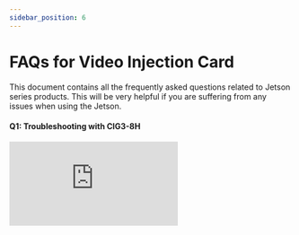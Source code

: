 ```yaml
---
sidebar_position: 6
---
```


# FAQs for Video Injection Card

This document contains all the frequently asked questions related to Jetson series products. This will be very helpful if you are suffering from any issues when using the Jetson.

#### Q1: Troubleshooting with CIG3-8H

<!-- <div style={{textAlign: 'center', position: 'relative', width: '95%', paddingBottom: '56.25%', marginBottom: '20px'}}>
    <iframe
        style={{position: 'absolute', top: 0, left: 0, width: '100%', height: '120%'}}
        src="https://mozilla.github.io/pdf.js/web/viewer.html?file=https://raw.githubusercontent.com/1214658495/myWikiFiles/main/Data_collection/CCG3-8H/SENSING_CCG3_capture_card_FAQ.pdf"
        scrolling="no"
        border="0"
        frameBorder="no"
        framespacing="0"
        allowFullScreen="true">
    </iframe>
</div> -->

<div style={{textAlign: 'center', position: 'relative', width: '95%', paddingBottom: '56.25%', marginBottom: '20px'}}>
    <iframe
        style={{position: 'absolute', top: 0, left: 0, width: '100%', height: '120%'}}
        src="https://mozilla.github.io/pdf.js/web/viewer.html?file=https://raw.githubusercontent.com/1214658495/myWikiFiles/main/Data_collection/CCG3-8H/SENSING_CCG3_capture_card_FAQ.pdf"
        scrolling="no"
        border="0"
        frameBorder="no"
        framespacing="0"
        allowFullScreen="true">
    </iframe>
</div>